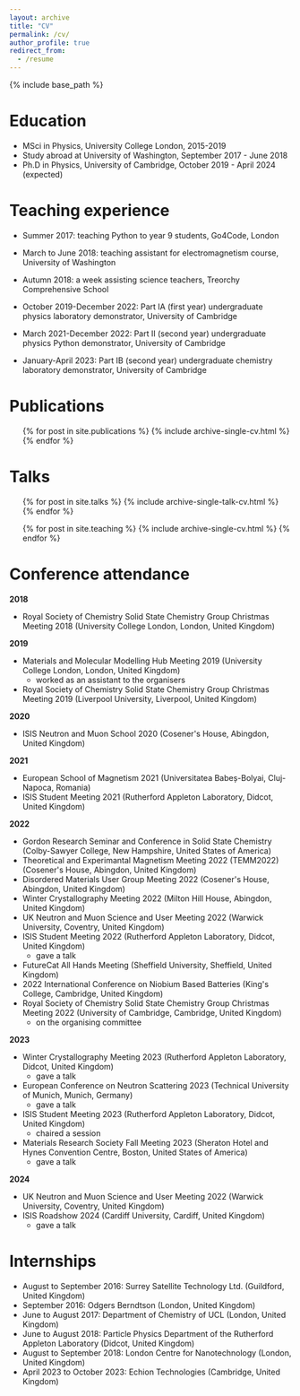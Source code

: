 ```yaml
---
layout: archive
title: "CV"
permalink: /cv/
author_profile: true
redirect_from:
  - /resume
---
```


{% include base_path %}

Education
======
* MSci in Physics, University College London, 2015-2019
* Study abroad at University of Washington, September 2017 - June 2018
* Ph.D in Physics, University of Cambridge, October 2019 - April 2024 (expected)

Teaching experience
======
* Summer 2017: teaching Python to year 9 students, Go4Code, London

* March to June 2018: teaching assistant for electromagnetism course, University of Washington

* Autumn 2018: a week assisting science teachers, Treorchy Comprehensive School

* October 2019-December 2022: Part IA (first year) undergraduate physics laboratory demonstrator, University of Cambridge

* March 2021-December 2022: Part II (second year) undergraduate physics Python demonstrator, University of Cambridge

* January-April 2023: Part IB (second year) undergraduate chemistry laboratory demonstrator, University of Cambridge

Publications
======
  <ul>{% for post in site.publications %}
    {% include archive-single-cv.html %}
  {% endfor %}</ul>

Talks
======
  <ul>{% for post in site.talks %}
    {% include archive-single-talk-cv.html %}
  {% endfor %}</ul>

<!--Teaching-->
<!--======-->
  <ul>{% for post in site.teaching %}
    {% include archive-single-cv.html %}
  {% endfor %}</ul>

Conference attendance
======

**2018**
- Royal Society of Chemistry Solid State Chemistry Group Christmas Meeting 2018 (University College London, London, United Kingdom)

**2019**
- Materials and Molecular Modelling Hub Meeting 2019 (University College London, London, United Kingdom)
  - worked as an assistant to the organisers
- Royal Society of Chemistry Solid State Chemistry Group Christmas Meeting 2019 (Liverpool University, Liverpool, United Kingdom)

**2020**
- ISIS Neutron and Muon School 2020 (Cosener's House, Abingdon, United Kingdom)

**2021**
- European School of Magnetism 2021 (Universitatea Babeș-Bolyai, Cluj-Napoca, Romania)
- ISIS Student Meeting 2021 (Rutherford Appleton Laboratory, Didcot, United Kingdom)

**2022**
- Gordon Research Seminar and Conference in Solid State Chemistry (Colby-Sawyer College, New Hampshire, United States of America)
- Theoretical and Experimantal Magnetism Meeting 2022 (TEMM2022) (Cosener's House, Abingdon, United Kingdom)
- Disordered Materials User Group Meeting 2022 (Cosener's House, Abingdon, United Kingdom)
- Winter Crystallography Meeting 2022 (Milton Hill House, Abingdon, United Kingdom)
- UK Neutron and Muon Science and User Meeting 2022 (Warwick University, Coventry, United Kingdom)
- ISIS Student Meeting 2022 (Rutherford Appleton Laboratory, Didcot, United Kingdom)
  - gave a talk
- FutureCat All Hands Meeting (Sheffield University, Sheffield, United Kingdom)
- 2022 International Conference on Niobium Based Batteries (King's College, Cambridge, United Kingdom)
- Royal Society of Chemistry Solid State Chemistry Group Christmas Meeting 2022 (University of Cambridge, Cambridge, United Kingdom)
  - on the organising committee

**2023**
- Winter Crystallography Meeting 2023 (Rutherford Appleton Laboratory, Didcot, United Kingdom)
  - gave a talk
- European Conference on Neutron Scattering 2023 (Technical University of Munich, Munich, Germany)
  - gave a talk
- ISIS Student Meeting 2023 (Rutherford Appleton Laboratory, Didcot, United Kingdom)
  - chaired a session
- Materials Research Society Fall Meeting 2023 (Sheraton Hotel and Hynes Convention Centre, Boston, United States of America)
  - gave a talk

**2024**
- UK Neutron and Muon Science and User Meeting 2022 (Warwick University, Coventry, United Kingdom)
- ISIS Roadshow 2024 (Cardiff University, Cardiff, United Kingdom)
  - gave a talk

Internships
======

- August to September 2016: Surrey Satellite Technology Ltd. (Guildford, United Kingdom)
- September 2016: Odgers Berndtson (London, United Kingdom)
- June to August 2017: Department of Chemistry of UCL (London, United Kingdom)
- June to August 2018: Particle Physics Department of the Rutherford Appleton Laboratory (Didcot, United Kingdom)
- August to September 2018: London Centre for Nanotechnology (London, United Kingdom)
- April 2023 to October 2023: Echion Technologies (Cambridge, United Kingdom)
